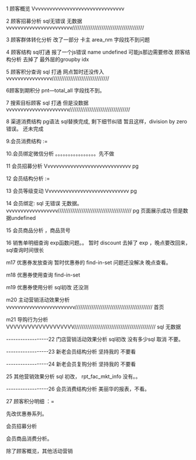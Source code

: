 1 顾客概览      Vvvvvvvvvvvvvvvvvvvvvvvvvvvvvvvv

2 顾客招募分析 sql无错误 无数据vvvvvvvvvvvvvvvvvvvvvvv///////////////////////////////////////

3 顾客群体转化分析  改了一部分 卡主  area\_nm 字段找不到问题

4 顾客结构 sql打通 报了一个js错误 name undefined  可能js那边需要修改   顾客结构分析 去掉了 最外层的groupby idx

5 顾客积分查询  sql 打通   网点暂时还没传入vvvvvvvvvvvvvvvv///////////////////////////////

6顾客到期积分  pnt—total\_all 字段找不到。

7 搜索目标顾客 sql 打通 但是没数据vvvvvvvvvvvvvvvvvvvvvv/////////////////////////////////  

8 渠道消费结构   pg语法 sql替换完成, 剩下细节纠错  暂且这样，division by zero 错误。 还未完成

9.会员消费结构 :=

10.会员绑定微信分析               。。。。。。。。。。。。。。。。先不做

11 会员招募分析  Vvvvvvvvvvvvvvvvvvvvvvvvvvvvvv          pg

12 会员结构分析 :=

13 会员等级变动  Vvvvvvvvvvvvvvvvvvvvvvvvvvvvv            pg

14 会员绑定:   sql 无错误  无数据。vvvvvvvvvvvvvvvvvv////////////////////////////////////////         pg 页面展示成功 但是数据undefined

15 会员商品分析  ，商品货号

16 销售单明细查询  exp函数问题。。  暂时 discount 去掉了 exp ，晚点要改回来，sql查询时间很长

m17 优惠券发放查询           暂时优惠券的 find-in-set 问题还没解决 晚点查看。

m18 优惠券使用查询    find-in-set

m19 优惠券使用分析          sql初改 还没测

m20 主动营销活动效果分析   vvvvvvvvvvvvvvvvvvvvvvvv//////////////////////////////////////////  首页

m21 导购行为分析             VVVVVVVVVVVVVVVVVVV//////////////////////////////////////////// sql 无数据

------------------22 门店营销活动效果分析  sql初改 没有多少sql                              取消 不要。

------------------23 新老会员结构分析   坚持我的 不要看

------------------24 新老会员复购分析    坚持我的 不要看

25 其他营销效果分析  sql 初改， rpt\_fac\_mkt\_info 没有。。

------------------26 会员消费结构分析  美丽华的报表，不看。

27 顾客积分明细  ：=

先改优惠券系列。

会员招募分析

会员商品消费分析。

除了顾客概览，其他活动营销

